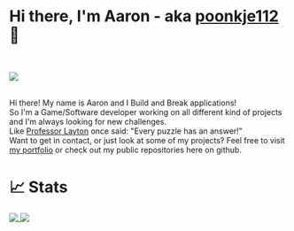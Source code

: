 # Hi there, I'm Aaron - aka [poonkje112][website] 👋
<br /><p style="text-allign: center;">![](https://komarev.com/ghpvc/?username=poonkje112)</p><br />
Hi there! My name is Aaron and I Build and Break applications!<br />
So I'm a Game/Software developer working on all different kind of projects and I'm always looking for new challenges. <br />
Like [Professor Layton](https://en.wikipedia.org/wiki/Professor_Layton) once said: "Every puzzle has an answer!" <br />
Want to get in contact, or just look at some of my projects? Feel free to visit [my portfolio][website] or check out my public repositories here on github.

# 📈 Stats
<a href="https://github.com/poonkje112">
  <img align="top" src="https://github-readme-stats.vercel.app/api?username=poonkje112&show_icons=true&theme=default" />
</a>
<a href="https://github.com/poonkje112">
  <img align="top" src="https://github-readme-stats.vercel.app/api/top-langs/?username=poonkje112&hide=shaderlab,ASP.NET&layout=compact&theme=default" />
</a>

<br />
<br />

[git]: https://github.com/poonkje112
[website]: https://www.poonkje.com/
